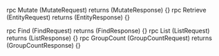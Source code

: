 rpc Mutate (MutateRequest) returns (MutateResponse) {}
rpc Retrieve (EntityRequest) returns (EntityResponse) {}

rpc Find (FindRequest) returns (FindResponse) {}
rpc List (ListRequest) returns (ListResponse) {}
rpc GroupCount (GroupCountRequest) returns (GroupCountResponse) {}